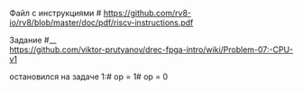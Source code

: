 Файл с инструкциями #
https://github.com/rv8-io/rv8/blob/master/doc/pdf/riscv-instructions.pdf

Задание #__  
https://github.com/viktor-prutyanov/drec-fpga-intro/wiki/Problem-07:-CPU-v1

остановился на задаче 1:#
op = 1#
op = 0

